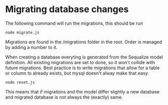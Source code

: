 # Migrating database changes

The following command will run the migrations, this should be run
```
node migrate.js
```

Migrations are found in the /migrations folder in the root. Order is managed by adding a number to it.

When creating a database everyting is generated from the Sequalize model definition. All existing migrations are set to done, so it won't collide with future migrations. Best practice is to write migrations that allow for a table or column to already exists, but mysql doesn't alway make that easy.

```
node reset.js
```

This means that if migrations and the model differ slightly a new database and migrated database is not always the (exactly) same.
